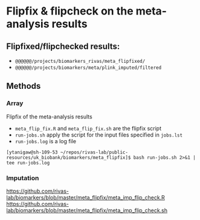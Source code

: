# Flipfix & flipcheck on the meta-analysis results

## Flipfixed/flipchecked results:

- `@@@@@@/projects/biomarkers_rivas/meta_flipfixed/`
- `@@@@@@/projects/biomarkers/meta/plink_imputed/filtered`

## Methods

### Array
Flipfix of the meta-analysis results

- `meta_flip_fix.R` and `meta_flip_fix.sh` are the flipfix script
- `run-jobs.sh` apply the script for the input files specified in `jobs.lst`
- `run-jobs.log` is a log file

```
[ytanigaw@sh-109-53 ~/repos/rivas-lab/public-resources/uk_biobank/biomarkers/meta_flipfix]$ bash run-jobs.sh 2>&1 | tee run-jobs.log
```

### Imputation

https://github.com/rivas-lab/biomarkers/blob/master/meta_flipfix/meta_imp_flip_check.R
https://github.com/rivas-lab/biomarkers/blob/master/meta_flipfix/meta_imp_flip_check.sh


